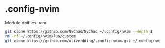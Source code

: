 # .config-nvim
Module dotfiles: vim

```bash
git clone https://github.com/NvChad/NvChad ~/.config/nvim --depth 1
rm -rf ~/.config/nvim/lua/custom
git clone https://github.com/oliverdding/.config-nvim.git ~/.config/nvim/lua/custom  --depth 1
```

